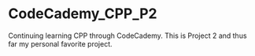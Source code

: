 # CodeCademy_CPP_P2
Continuing learning CPP through CodeCademy. This is Project 2 and thus far my personal favorite project.
